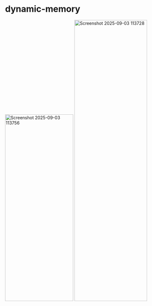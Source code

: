 # dynamic-memory

<img width="222" height="609" alt="Screenshot 2025-09-03 113756" src="https://github.com/user-attachments/assets/75b0a728-9d0f-41f4-b6af-aff04977dfc8" />
<img width="237" height="917" alt="Screenshot 2025-09-03 113728" src="https://github.com/user-attachments/assets/238148b6-b034-4de2-802a-11ceb83134d0" />
